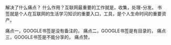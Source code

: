 解决了什么痛点？
什么作用？互联网最重要的工作就是，收集，处理-分发。
书签就是个人在互联网的生活学习知识的重要入口，工具，是个人生命时间的重要资产。


痛点一，GOOGLE书签是没有备注的，
痛点二，GOOGLE书签是有目录的，
痛点三，GOOGLE书签是不能分享的，
痛点赞，
